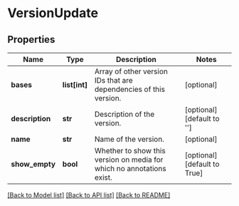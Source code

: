 # VersionUpdate

## Properties
Name | Type | Description | Notes
------------ | ------------- | ------------- | -------------
**bases** | **list[int]** | Array of other version IDs that are dependencies of this version. | [optional] 
**description** | **str** | Description of the version. | [optional] [default to '']
**name** | **str** | Name of the version. | [optional] 
**show_empty** | **bool** | Whether to show this version on media for which no annotations exist. | [optional] [default to True]

[[Back to Model list]](../README.md#documentation-for-models) [[Back to API list]](../README.md#documentation-for-api-endpoints) [[Back to README]](../README.md)


